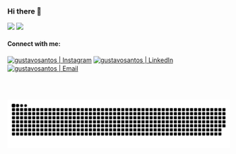 ### Hi there 👋

 <div 
  <a href="https://github.com/visksz">
  <img height="180em" src="https://github-readme-stats.vercel.app/api?username=visksz&show_icons=true&theme=dracula&include_all_commits=true&count_private=true"/>
  <img height="180em" src="https://github-readme-stats.vercel.app/api/top-langs/?username=visksz&layout=compact&langs_count=7&theme=dracula"/>
</div

<img src="https://raw.githubusercontent.com/visksz/visksz/main/image/computer-illustration.png" min-width="400px" max-width="400px" width="400px" align="right" alt="Computador Gustavo Santos">


#### Connect with me:

[<img align="center" alt="gustavosantos | Instagram" src="https://img.shields.io/badge/Instagram-visk-blue?style=flat-square&logo=instagram" />][instagram]
[<img align="center" alt="gustavosantos | LinkedIn" src="https://img.shields.io/badge/LinkedIn-%20gsantos20%20-blue?style=flat-square&logo=linkedin" />][linkedin]
[<img align="center" alt="gustavosantos | Email" src="https://img.shields.io/badge/Email-nerisgs20@gmail.com-blue?style=flat-square&logo=gmail" />][email]

<br />
<br />

[instagram]: https://www.instagram.com/guuztta/
[linkedin]: https://www.linkedin.com/in/gsantos20/
[email]: mailto:nerisgs20@gmail.com

![Snake animation](https://github.com/visksz/visksz/blob/output/github-contribution-grid-snake.svg)
